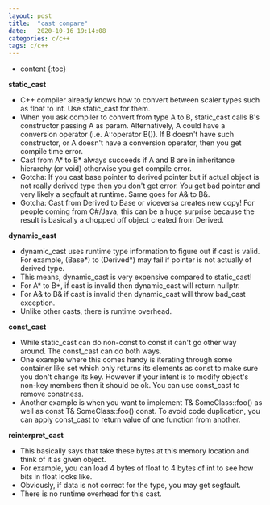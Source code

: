 ```yaml
---
layout: post
title:  "cast compare"
date:   2020-10-16 19:14:08
categories: c/c++
tags: c/c++
---
```


* content
{:toc}

**static_cast**

- C++ compiler already knows how to convert between scaler types such as float to int. Use static_cast for them.
- When you ask compiler to convert from type A to B, static_cast calls B's constructor passing A as param. Alternatively, A could have a conversion operator (i.e. A::operator B()). If B doesn't have such constructor, or A doesn't have a conversion operator, then you get compile time error.
- Cast from A* to B* always succeeds if A and B are in inheritance hierarchy (or void) otherwise you get compile error.
- Gotcha: If you cast base pointer to derived pointer but if actual object is not really derived type then you don't get error. You get bad pointer and very likely a segfault at runtime. Same goes for A& to B&.
- Gotcha: Cast from Derived to Base or viceversa creates new copy! For people coming from C#/Java, this can be a huge surprise because the result is basically a chopped off object created from Derived.

**dynamic_cast**

- dynamic_cast uses runtime type information to figure out if cast is valid. For example, (Base*) to (Derived*) may fail if pointer is not actually of derived type.
- This means, dynamic_cast is very expensive compared to static_cast!
- For A* to B*, if cast is invalid then dynamic_cast will return nullptr.
- For A& to B& if cast is invalid then dynamic_cast will throw bad_cast exception.
- Unlike other casts, there is runtime overhead.


**const_cast**

- While static_cast can do non-const to const it can't go other way around. The const_cast can do both ways.
- One example where this comes handy is iterating through some container like set<T> which only returns its elements as const to make sure you don't change its key. However if your intent is to modify object's non-key members then it should be ok. You can use const_cast to remove constness.
- Another example is when you want to implement T& SomeClass::foo() as well as const T& SomeClass::foo() const. To avoid code duplication, you can apply const_cast to return value of one function from another.


**reinterpret_cast**

- This basically says that take these bytes at this memory location and think of it as given object.
- For example, you can load 4 bytes of float to 4 bytes of int to see how bits in float looks like.
- Obviously, if data is not correct for the type, you may get segfault.
- There is no runtime overhead for this cast.